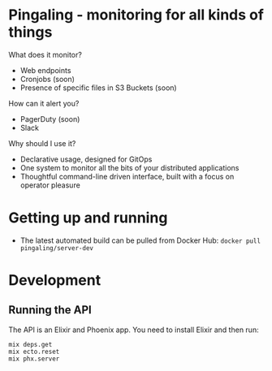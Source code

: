 # Pingaling - monitoring for all kinds of things

What does it monitor?

* Web endpoints
* Cronjobs (soon)
* Presence of specific files in S3 Buckets (soon)

How can it alert you?

* PagerDuty (soon)
* Slack

Why should I use it?

* Declarative usage, designed for GitOps
* One system to monitor all the bits of your distributed applications
* Thoughtful command-line driven interface, built with a focus on operator pleasure

# Getting up and running

* The latest automated build can be pulled from Docker Hub: `docker pull pingaling/server-dev`

# Development
## Running the API
The API is an Elixir and Phoenix app. You need to install Elixir and then run:

```
mix deps.get
mix ecto.reset
mix phx.server
```
